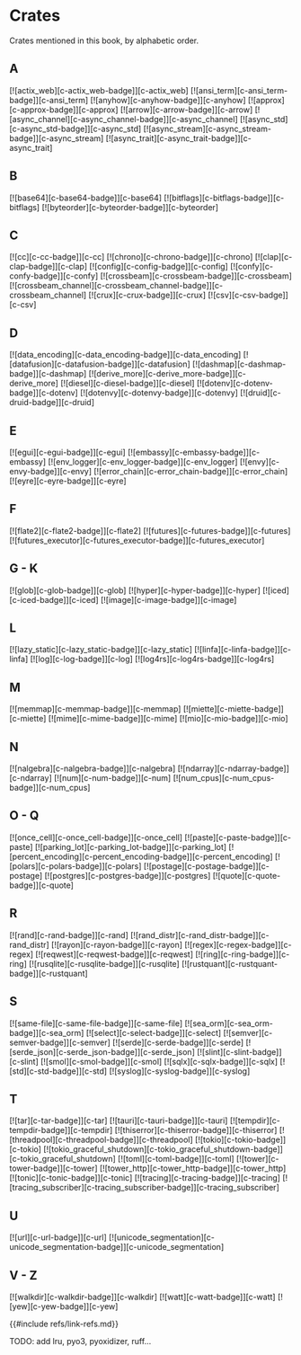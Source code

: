 # Crates

Crates mentioned in this book, by alphabetic order.

## A

[![actix_web][c-actix_web-badge]][c-actix_web]  [![ansi_term][c-ansi_term-badge]][c-ansi_term]  [![anyhow][c-anyhow-badge]][c-anyhow]  [![approx][c-approx-badge]][c-approx]  [![arrow][c-arrow-badge]][c-arrow]  [![async_channel][c-async_channel-badge]][c-async_channel]  [![async_std][c-async_std-badge]][c-async_std]  [![async_stream][c-async_stream-badge]][c-async_stream]  [![async_trait][c-async_trait-badge]][c-async_trait]

## B

[![base64][c-base64-badge]][c-base64]  [![bitflags][c-bitflags-badge]][c-bitflags]  [![byteorder][c-byteorder-badge]][c-byteorder]

## C

[![cc][c-cc-badge]][c-cc]  [![chrono][c-chrono-badge]][c-chrono]  [![clap][c-clap-badge]][c-clap]  [![config][c-config-badge]][c-config]  [![confy][c-confy-badge]][c-confy]  [![crossbeam][c-crossbeam-badge]][c-crossbeam]  [![crossbeam_channel][c-crossbeam_channel-badge]][c-crossbeam_channel]  [![crux][c-crux-badge]][c-crux]  [![csv][c-csv-badge]][c-csv]

## D

[![data_encoding][c-data_encoding-badge]][c-data_encoding]  [![datafusion][c-datafusion-badge]][c-datafusion]  [![dashmap][c-dashmap-badge]][c-dashmap]  [![derive_more][c-derive_more-badge]][c-derive_more]  [![diesel][c-diesel-badge]][c-diesel]  [![dotenv][c-dotenv-badge]][c-dotenv]  [![dotenvy][c-dotenvy-badge]][c-dotenvy]  [![druid][c-druid-badge]][c-druid]

## E

[![egui][c-egui-badge]][c-egui]  [![embassy][c-embassy-badge]][c-embassy]  [![env_logger][c-env_logger-badge]][c-env_logger]  [![envy][c-envy-badge]][c-envy]  [![error_chain][c-error_chain-badge]][c-error_chain]  [![eyre][c-eyre-badge]][c-eyre]

## F

[![flate2][c-flate2-badge]][c-flate2]  [![futures][c-futures-badge]][c-futures]  [![futures_executor][c-futures_executor-badge]][c-futures_executor]

## G - K

[![glob][c-glob-badge]][c-glob]  [![hyper][c-hyper-badge]][c-hyper]  [![iced][c-iced-badge]][c-iced]  [![image][c-image-badge]][c-image]

## L

[![lazy_static][c-lazy_static-badge]][c-lazy_static]  [![linfa][c-linfa-badge]][c-linfa]  [![log][c-log-badge]][c-log]  [![log4rs][c-log4rs-badge]][c-log4rs]

## M

[![memmap][c-memmap-badge]][c-memmap]  [![miette][c-miette-badge]][c-miette]  [![mime][c-mime-badge]][c-mime]  [![mio][c-mio-badge]][c-mio]

## N

[![nalgebra][c-nalgebra-badge]][c-nalgebra]  [![ndarray][c-ndarray-badge]][c-ndarray]  [![num][c-num-badge]][c-num]  [![num_cpus][c-num_cpus-badge]][c-num_cpus]

## O - Q

[![once_cell][c-once_cell-badge]][c-once_cell]  [![paste][c-paste-badge]][c-paste]  [![parking_lot][c-parking_lot-badge]][c-parking_lot]  [![percent_encoding][c-percent_encoding-badge]][c-percent_encoding]  [![polars][c-polars-badge]][c-polars]  [![postage][c-postage-badge]][c-postage]  [![postgres][c-postgres-badge]][c-postgres]  [![quote][c-quote-badge]][c-quote]

## R

[![rand][c-rand-badge]][c-rand]  [![rand_distr][c-rand_distr-badge]][c-rand_distr]  [![rayon][c-rayon-badge]][c-rayon]  [![regex][c-regex-badge]][c-regex]  [![reqwest][c-reqwest-badge]][c-reqwest]  [![ring][c-ring-badge]][c-ring]  [![rusqlite][c-rusqlite-badge]][c-rusqlite]  [![rustquant][c-rustquant-badge]][c-rustquant]

## S

[![same-file][c-same-file-badge]][c-same-file]  [![sea_orm][c-sea_orm-badge]][c-sea_orm]  [![select][c-select-badge]][c-select]  [![semver][c-semver-badge]][c-semver]  [![serde][c-serde-badge]][c-serde]  [![serde_json][c-serde_json-badge]][c-serde_json]  [![slint][c-slint-badge]][c-slint]  [![smol][c-smol-badge]][c-smol]  [![sqlx][c-sqlx-badge]][c-sqlx]  [![std][c-std-badge]][c-std]  [![syslog][c-syslog-badge]][c-syslog]

## T

[![tar][c-tar-badge]][c-tar]  [![tauri][c-tauri-badge]][c-tauri]  [![tempdir][c-tempdir-badge]][c-tempdir]  [![thiserror][c-thiserror-badge]][c-thiserror]  [![threadpool][c-threadpool-badge]][c-threadpool]  [![tokio][c-tokio-badge]][c-tokio]  [![tokio_graceful_shutdown][c-tokio_graceful_shutdown-badge]][c-tokio_graceful_shutdown]  [![toml][c-toml-badge]][c-toml]  [![tower][c-tower-badge]][c-tower]  [![tower_http][c-tower_http-badge]][c-tower_http]  [![tonic][c-tonic-badge]][c-tonic]  [![tracing][c-tracing-badge]][c-tracing]  [![tracing_subscriber][c-tracing_subscriber-badge]][c-tracing_subscriber]

## U

[![url][c-url-badge]][c-url]  [![unicode_segmentation][c-unicode_segmentation-badge]][c-unicode_segmentation]

## V - Z

[![walkdir][c-walkdir-badge]][c-walkdir]  [![watt][c-watt-badge]][c-watt]  [![yew][c-yew-badge]][c-yew]

{{#include refs/link-refs.md}}

<div class="hidden">
TODO: add lru, pyo3, pyoxidizer, ruff...
</div>
